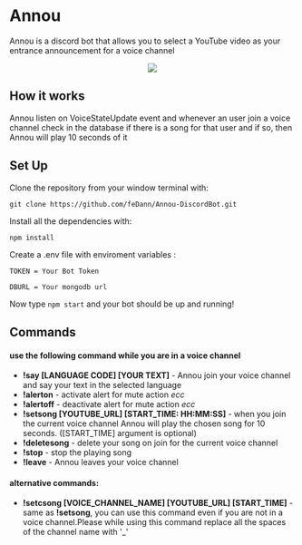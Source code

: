 # Annou

Annou is a discord bot that allows you to select a YouTube video as your entrance announcement for a voice channel

<p align="center">
  <img src="https://media.giphy.com/media/EC5faZdqV4Vw4byEMz/giphy.gif"/>
</p>

## How it works
>
Annou listen on VoiceStateUpdate event and whenever an user join a voice channel check in the database if there is a song for that user and if so, then Annou will play 10 seconds of it

## Set Up

Clone the repository from your window terminal with:

    git clone https://github.com/feDann/Annou-DiscordBot.git

Install all the dependencies with:

    npm install

Create a .env file with enviroment variables :

    TOKEN = Your Bot Token

    DBURL = Your mongodb url

Now type ```npm start``` and your bot should be up and running!



## Commands

#### use the following command while you are in a voice channel
- **!say [LANGUAGE CODE] [YOUR TEXT]** - Annou join your voice channel and say your text in the selected language
- **!alerton** - activate alert for mute action _ecc_ 
- **!alertoff** - deactivate alert for mute action _ecc_ 
- **!setsong [YOUTUBE_URL] [START_TIME: HH:MM:SS]** - when you join the current voice channel Annou will play the chosen song for 10 seconds. ([START_TIME] argument is optional)
- **!deletesong** - delete your song on join for the current voice channel
- **!stop** - stop the playing song
- **!leave** - Annou leaves your voice channel
#### alternative commands:
-  **!setcsong [VOICE_CHANNEL_NAME] [YOUTUBE_URL] [START_TIME]** - same as **!setsong**, you can use this command even if you are not in a voice channel.Please while using this command replace all the spaces of the channel name with '_'
